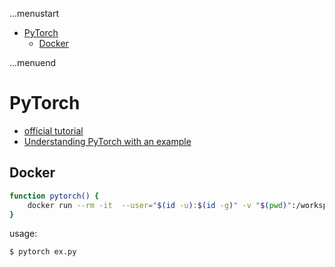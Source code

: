 ...menustart

- [PyTorch](#95b88f180e9eb5678e0f9ebac2cbe643)
    - [Docker](#c5fd214cdd0d2b3b4272e73b022ba5c2)

...menuend


<h2 id="95b88f180e9eb5678e0f9ebac2cbe643"></h2>


# PyTorch

- [official tutorial](https://pytorch.org/tutorials/)
- [Understanding PyTorch with an example](pytorch_example.md)


<h2 id="c5fd214cdd0d2b3b4272e73b022ba5c2"></h2>


## Docker

```bash
function pytorch() {
    docker run --rm -it  --user="$(id -u):$(id -g)" -v "$(pwd)":/workspace --pids-limit 16384 pytorch/pytorch:latest python3 $@
}
```

usage:

```bash
$ pytorch ex.py
```
